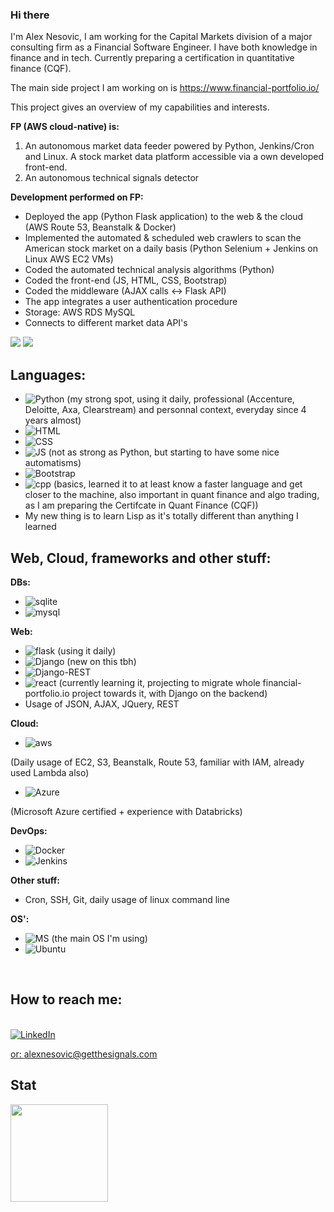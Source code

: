 ### Hi there 

I'm Alex Nesovic, I am working for the Capital Markets division of a major consulting firm as a Financial Software Engineer.
I have both knowledge in finance and in tech.
Currently preparing a certification in quantitative finance (CQF).

The main side project I am working on is https://www.financial-portfolio.io/

This project gives an overview of my capabilities and interests.

<b>FP (AWS cloud-native) is: </b>
1. An autonomous market data feeder powered by Python, Jenkins/Cron and Linux. A stock market data platform accessible via a own developed front-end.
2. An autonomous technical signals detector

<b>Development performed on FP: </b>
- Deployed the app (Python Flask application) to the web & the cloud (AWS Route 53, Beanstalk & Docker)
- Implemented the automated & scheduled web crawlers to scan the American stock market on a daily basis (Python Selenium + Jenkins on Linux AWS EC2 VMs)
- Coded the automated technical analysis algorithms (Python)
- Coded the front-end (JS, HTML, CSS, Bootstrap)
- Coded the middleware (AJAX calls <-> Flask API)
- The app integrates a user authentication procedure
- Storage: AWS RDS MySQL 
- Connects to different market data API's


<img src="https://github.com/alexnesov/Financial-portfolio-advanced/blob/main/SV/static/signal_flow_na2.png">
<img src="https://github.com/alexnesov/Get-the-signals/blob/8dab1ac794c2fe0524169f6ca1cd316cad621bf1/SV/static/dash.png">


## Languages:

- <img alt="Python" src="https://img.shields.io/badge/Python-3776AB?style=for-the-badge&logo=python&logoColor=white"/> (my strong spot, using it daily, professional (Accenture, Deloitte, Axa, Clearstream) and personnal context, everyday since 4 years almost)
- <img alt="HTML" src="https://img.shields.io/badge/HTML-239120?style=for-the-badge&logo=html5&logoColor=white"/>
- <img alt="CSS" src="https://img.shields.io/badge/CSS-239120?&style=for-the-badge&logo=css3&logoColor=white"/>
- <img alt="JS" src="https://img.shields.io/badge/JavaScript-F7DF1E?style=for-the-badge&logo=javascript&logoColor=black"/> (not as strong as Python, but starting to have some nice automatisms)
- <img alt="Bootstrap" src="https://img.shields.io/badge/Bootstrap-563D7C?style=for-the-badge&logo=bootstrap&logoColor=white"/>
- <img alt="cpp" src="https://img.shields.io/badge/C%2B%2B-00599C?style=for-the-badge&logo=c%2B%2B&logoColor=white"/> (basics, learned it to at least know a faster language and get closer to the machine, also important in quant finance and algo trading, as I am preparing the Certifcate in Quant Finance (CQF))
- My new thing is to learn Lisp as it's totally different than anything I learned

## Web, Cloud, frameworks and other stuff:
<b>DBs: </b>
- <img alt="sqlite" src="https://img.shields.io/badge/SQLite-07405E?style=for-the-badge&logo=sqlite&logoColor=white"/>
- <img alt="mysql" src="https://img.shields.io/badge/MySQL-00000F?style=for-the-badge&logo=mysql&logoColor=white"/>

<b>Web: </b>
- <img alt="flask" src="https://img.shields.io/badge/Flask-000000?style=for-the-badge&logo=flask&logoColor=white"/> (using it daily)
- <img alt="Django" src="https://img.shields.io/badge/Django-092E20?style=for-the-badge&logo=django&logoColor=green"/> (new on this tbh)
- <img alt="Django-REST" src="https://img.shields.io/badge/DJANGO-REST-ff1709?style=for-the-badge&logo=django&logoColor=white&color=ff1709&labelColor=gray"/>
- <img alt="react" src="https://img.shields.io/badge/React-20232A?style=for-the-badge&logo=react&logoColor=61DAFB"/> (currently learning it, projecting to migrate whole financial-portfolio.io project towards it, with Django on the backend)
- Usage of JSON, AJAX, JQuery, REST

<b>Cloud: </b>

- <img alt="aws" src="https://img.shields.io/badge/Amazon_AWS-FF9900?style=for-the-badge&logo=amazonaws&logoColor=white"/>
(Daily usage of EC2, S3, Beanstalk, Route 53, familiar with IAM, already used Lambda also) 
- <img alt="Azure" src="https://img.shields.io/badge/microsoft%20azure-0089D6?style=for-the-badge&logo=microsoft-azure&logoColor=white"/>
(Microsoft Azure certified + experience with Databricks)

<b>DevOps: </b>
- <img alt="Docker" src="https://img.shields.io/badge/Docker-2CA5E0?style=for-the-badge&logo=docker&logoColor=white"/>
- <img alt="Jenkins" src="https://img.shields.io/badge/Jenkins-D24939?style=for-the-badge&logo=Jenkins&logoColor=white"/>

<b>Other stuff: </b>

- Cron, SSH, Git, daily usage of linux command line

<b>OS': </b>
- <img alt="MS" src="https://img.shields.io/badge/Ubuntu-E95420?style=for-the-badge&logo=ubuntu&logoColor=white"/> (the main OS I'm using)
- <img alt="Ubuntu" src="https://img.shields.io/badge/Windows-0078D6?style=for-the-badge&logo=windows&logoColor=white"/>


<br>

## How to reach me: 

<br>
<a href="https://www.linkedin.com/in/alexandre-nesovic-627004144">
<img alt="LinkedIn" src="https://img.shields.io/badge/LinkedIn-0077B5?style=for-the-badge&logo=linkedin&logoColor=white"/>

or: alexnesovic@getthesignals.com

## Stat
<img src="https://github-readme-stats.vercel.app/api?username=alexnesov&&show_icons=true&title_color=ffffff&icon_color=a4c639&text_color=daf7dc&bg_color=151515&count_private=true&hide=issues" height="156">
  
 


